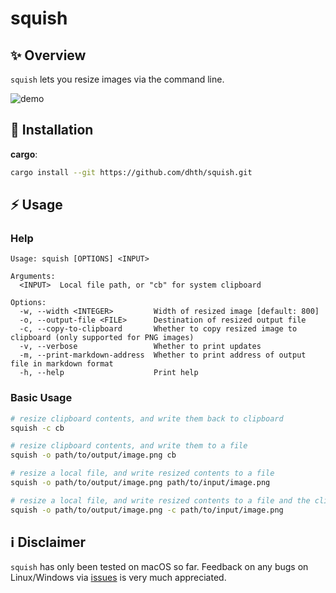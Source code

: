 # squish

✨ Overview
---

`squish` lets you resize images via the command line.

![demo](https://github.com/user-attachments/assets/cecbffd7-cdcc-4b04-8084-00fb8c8298a0)

💾 Installation
---

**cargo**:

```sh
cargo install --git https://github.com/dhth/squish.git
```

⚡️ Usage
---

### Help

```text
Usage: squish [OPTIONS] <INPUT>

Arguments:
  <INPUT>  Local file path, or "cb" for system clipboard

Options:
  -w, --width <INTEGER>         Width of resized image [default: 800]
  -o, --output-file <FILE>      Destination of resized output file
  -c, --copy-to-clipboard       Whether to copy resized image to clipboard (only supported for PNG images)
  -v, --verbose                 Whether to print updates
  -m, --print-markdown-address  Whether to print address of output file in markdown format
  -h, --help                    Print help
```

### Basic Usage

```bash
# resize clipboard contents, and write them back to clipboard
squish -c cb 

# resize clipboard contents, and write them to a file
squish -o path/to/output/image.png cb

# resize a local file, and write resized contents to a file
squish -o path/to/output/image.png path/to/input/image.png

# resize a local file, and write resized contents to a file and the clipboard
squish -o path/to/output/image.png -c path/to/input/image.png
```

ℹ️ Disclaimer
---

`squish` has only been tested on macOS so far. Feedback on any bugs on
Linux/Windows via [issues](https://github.com/dhth/squish/issues) is very much
appreciated.
